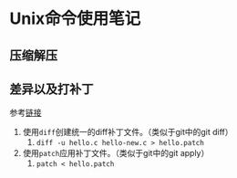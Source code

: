 # Unix命令使用笔记

## 压缩解压

## 差异以及打补丁

参考[链接](https://www.cyberciti.biz/faq/appy-patch-file-using-patch-command/)

1. 使用`diff`创建统一的diff补丁文件。（类似于git中的git diff）
   1. `diff -u hello.c hello-new.c > hello.patch`
2. 使用`patch`应用补丁文件。（类似于git中的git apply）
   1. `patch < hello.patch`